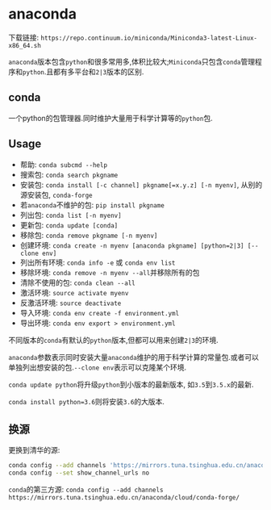 # anaconda

下载链接: `https://repo.continuum.io/miniconda/Miniconda3-latest-Linux-x86_64.sh`

`anaconda`版本包含`python`和很多常用多,体积比较大;`Miniconda`只包含`conda`管理程序和`python`.且都有多平台和`2|3`版本的区别.

## conda

一个python的包管理器.同时维护大量用于科学计算等的`python`包.

## Usage

* 帮助: `conda subcmd --help`
* 搜索包: `conda search pkgname`
* 安装包: `conda install [-c channel] pkgname[=x.y.z] [-n myenv]`, 从别的源安装包, `conda-forge`
* 若`anaconda`不维护的包: `pip install pkgname`
* 列出包: `conda list [-n myenv]`
* 更新包: `conda update [conda]`
* 移除包: `conda remove pkgname [-n myenv]`
* 创建环境: `conda create -n myenv [anaconda pkgname] [python=2|3] [--clone env]`
* 列出所有环境: `conda info -e` 或 `conda env list`
* 移除环境: `conda remove -n myenv --all`并移除所有的包
* 清除不使用的包: `conda clean --all`
* 激活环境: `source activate myenv`
* 反激活环境: `source deactivate`
* 导入环境: `conda env create -f environment.yml`
* 导出环境: `conda env export > environment.yml`

不同版本的`conda`有默认的`python`版本,但都可以用来创建`2|3`的环境.

`anaconda`参数表示同时安装大量`anaconda`维护的用于科学计算的常量包.或者可以单独列出想安装的包.`--clone env`表示可以克隆某个环境.

`conda update python`将升级`python`到小版本的最新版本, 如`3.5`到`3.5.x`的最新.

`conda install python=3.6`则将安装`3.6`的大版本.

## 换源

更换到清华的源:

```sh
conda config --add channels 'https://mirrors.tuna.tsinghua.edu.cn/anaconda/pkgs/free/'
conda config --set show_channel_urls no
```

`conda`的第三方源: `conda config --add channels https://mirrors.tuna.tsinghua.edu.cn/anaconda/cloud/conda-forge/`
